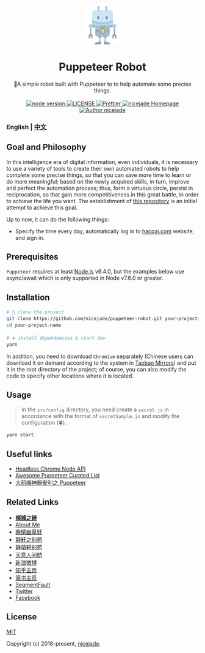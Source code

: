 <p align="center">
  <a href="https://www.jeffjade.com/2017/12/17/134-kinds-of-toss-using-puppeteer/" target="_blank"><img width="100"src="https://raw.githubusercontent.com/nicejade/puppeteer-robot/master/src/assets/images/robot.png"></a>
</p>

<h1 align="center">
  <strong>Puppeteer Robot</strong>
</h1>

<div align="center">
  🤖A simple robot built with Puppeteer to to help automate some precise things.
</div>

<br>

<div align="center">
  <a href="https://nodejs.org/en/">
    <img src="https://img.shields.io/badge/node-%3E%3D%208.0.0-green.svg" alt="node version">
  </a>
  <a href="https://github.com/nicejade/puppeteer-robot">
    <img src="https://img.shields.io/github/license/nicejade/puppeteer-robot.svg" alt="LICENSE">
  </a>
  <a href="https://nicelinks.site/post/5c16083e819ae45de1453caa">
    <img src="https://img.shields.io/badge/code_style-prettier-ff69b4.svg?style=flat" alt="Prettier">
  </a>
  <a href="https://wwww.jeffjade.com/?utm_source=github.com">
    <img src="https://img.shields.io/badge/Blog-jeffjade.com-%23a696c8.svg" alt="nicejade Homepage">
  </a>
  <a href="https://aboutme.lovejade.cn/?utm_source=github.com">
    <img src="https://img.shields.io/badge/Author-nicejade-%23a696c8.svg" alt="Author nicejade">
  </a>
</div>

### English | [中文](https://www.jeffjade.com/2019/06/14/156-puppeteer-robot/)

## Goal and Philosophy

In this intelligence era of digital information, even individuals, it is necessary to use a variety of tools to create their own automated robots to help complete some precise things, so that you can save more time to learn or do more meaningful; based on the newly acquired skills, in turn, improve and perfect the automation process; thus, form a virtuous circle, persist in reciprocation, so that gain more competitiveness in this great battle, in order to achieve the life you want. The establishment of [this repository](https://github.com/nicejade/puppeteer-robot) is an initial attempt to achieve this goal.

Up to now, it can do the following things:

- Specify the time every day, automatically log in to [hacpai.com](https://hacpai.com/register?r=jeffjade) website, and sign in.

## Prerequisites

`Puppeteer` requires at least [Node.js](https://nodejs.org/en/) v6.4.0, but the examples below use async/await which is only supported in Node v7.6.0 or greater.

## Installation

```bash
# 🎉 clone the project
git clone https://github.com/nicejade/puppeteer-robot.git your-project-name
cd your-project-name

# ➕ install dependencies & start dev
yarn
```

In addition, you need to download `Chromium` separately (Chinese users can download it on demand according to the system in [Taobao Mirrors](https://npm.taobao.org/mirrors/chromium-browser-snapshots/)) and put it in the root directory of the project; of course, you can also modify the code to specify other locations where it is located.

## Usage

>In the `src/config` directory, you need create a `secret.js` in accordance with the format of `secretSample.js` and modify the configuration (🍀️).

```bash
yarn start
```

## Useful links

- [Headless Chrome Node API](https://pptr.dev/)
- [Awesome Puppeteer Curated List](https://github.com/transitive-bullshit/awesome-puppeteer)
- [大前端神器安利之 Puppeteer](https://www.jeffjade.com/2017/12/17/134-kinds-of-toss-using-puppeteer/)

## Related Links

- [**倾城之链**](https://nicelinks.site?utm_source=github.com)
- [About Me](https://about.me/nicejade?utm_source=github.com)
- [晚晴幽草轩](https://jeffjade.com/nicelinks?utm_source=github.com)
- [静轩之别苑](https://quickapp.lovejade.cn/?utm_source=github.com)
- [静晴轩别苑](https://nice.lovejade.cn/?utm_source=github.com)
- [天意人间舫](https://blog.lovejade.cn/?utm_source=github.com)
- [新浪微博](https://weibo.com/jeffjade?utm_source=github.com)
- [知乎主页](https://www.zhihu.com/people/yang-qiong-pu/)
- [简书主页](https://www.jianshu.com/u/9aae3d8f4c3d)
- [SegmentFault](https://segmentfault.com/u/jeffjade)
- [Twitter](https://twitter.com/nicejadeyang)
- [Facebook](https://www.facebook.com/nice.jade.yang)

## License

[MIT](http://opensource.org/licenses/MIT)

Copyright (c) 2018-present, [nicejade](https://aboutme.lovejade.cn/?utm_source=github.com).
